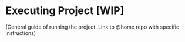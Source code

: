 # Executing Project [WIP]

(General guide of running the project. Link to @home repo with specific instructions)


